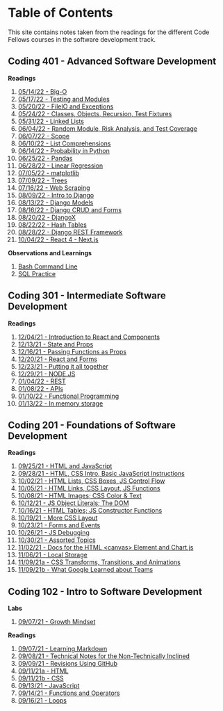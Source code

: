 # **Table of Contents**
This site contains notes taken from the readings for the different Code Fellows courses in the software development track.

## Coding 401 - Advanced Software Development
**Readings**
1. [05/14/22 - Big-O](Big-O.md)
2. [05/17/22 - Testing and Modules](testing-and-modules.md)
3. [05/20/22 - FileIO and Exceptions](FileIO-and-Exceptions.md)
4. [05/24/22 - Classes, Objects, Recursion, Test Fixtures](classes-and-objects.md)
5. [05/31/22 - Linked Lists](linked-lists.md)
6. [06/04/22 - Random Module, Risk Analysis, and Test Coverage](random-module.md)
7. [06/07/22 - Scope](scope.md)
8. [06/10/22 - List Comprehensions](list_comprehensions.md)
9. [06/14/22 - Probability in Python](probability.md)
10. [06/25/22 - Pandas](pandas.md)
11. [06/28/22 - Linear Regression](linear-regresssion.md)
12. [07/05/22 - matplotlib](matplotlib.md)
13. [07/09/22 - Trees](trees.md)
14. [07/16/22 - Web Scraping](web-scraping.md)
15. [08/09/22 - Intro to Django](intro_to_Django.md)
16. [08/13/22 - Django Models](Django_Models.md)
17. [08/16/22 - Django CRUD and Forms](Django-CRUD.md)
18. [08/20/22 - DjangoX](DjangoX.md)
19. [08/22/22 - Hash Tables](Hash_tables.md)
20. [08/28/22 - Django REST Framework](Django-REST.md)
21. [10/04/22 - React 4 - Next.js](React4-NextJS.md)

**Observations and Learnings**
1. [Bash Command Line](bash.md)
2. [SQL Practice](sql_practice.md)

## Coding 301 - Intermediate Software Development
**Readings**
1. [12/04/21 - Introduction to React and Components](pre-work-React.md)
1. [12/13/21 - State and Props](state-and-props.md)
1. [12/16/21 - Passing Functions as Props](passing-functions-as-props.md)
1. [12/20/21 - React and Forms](react-and-forms.md)
1. [12/23/21 - Putting it all together](putting-it-all-together.md)
1. [12/29/21 - NODE.JS](node_js.md)
1. [01/04/22 - REST](rest.md)
1. [01/08/22 - APIs](apis.md)
1. [01/10/22 - Functional Programming](functional-programming.md)
1. [01/13/22 - In memory storage](in-memory-storage.md)

## Coding 201 - Foundations of Software Development
**Readings**
1. [09/25/21 - HTML and JavaScript](class-01.md)
1. [09/28/21 - HTML, CSS Intro, Basic JavaScript Instructions](class-02.md)
1. [10/02/21 - HTML Lists, CSS Boxes, JS Control Flow](class-03.md)
1. [10/05/21 - HTML Links, CSS Layout, JS Functions](class-04.md)
1. [10/08/21 - HTML Images; CSS Color & Text](class-05.md)
1. [10/12/21 - JS Object Literals; The DOM](class-06.md)
1. [10/16/21 - HTML Tables; JS Constructor Functions](class-07.md)
1. [10/19/21 - More CSS Layout](TBD)
1. [10/23/21 - Forms and Events](class-09.md)
1. [10/26/21 - JS Debugging](class-10.md)
1. [10/30/21 - Assorted Topics](TBD)
1. [11/02/21 - Docs for the HTML \<canvas> Element and Chart.js](class-12.md)
1. [11/06/21 - Local Storage](class-13.md)
1. [11/09/21a - CSS Transforms, Transitions, and Animations](class-14a.md)
1. [11/09/21b - What Google Learned about Teams](class-14b.md)


## Coding 102 - Intro to Software Development
**Labs**
1. [09/07/21 - Growth Mindset](GrowthMindset.md)

**Readings**
1. [09/07/21 - Learning Markdown](LearningMarkdown.md)
1. [09/08/21 - Technical Notes for the Non-Technically Inclined](ClassFor090821.md)
1. [09/09/21 - Revisions Using GitHub](Git.md)
1. [09/11/21a - HTML](HTML.md)
1. [09/11/21b - CSS](CSS.md)
1. [09/13/21 - JavaScript](JavaScript.md)
1. [09/14/21 - Functions and Operators](Functions.md)
1. [09/16/21 - Loops](Loops.md)
